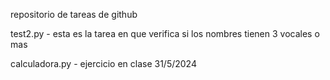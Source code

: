 repositorio de tareas de github

test2.py - esta es la tarea en que verifica si los nombres tienen 3 vocales o mas

calculadora.py - ejercicio en clase 31/5/2024

